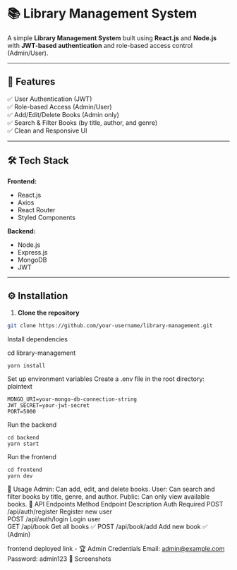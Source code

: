 # 📚 Library Management System

A simple **Library Management System** built using **React.js** and **Node.js** with **JWT-based authentication** and role-based access control (Admin/User).

---

## 🚀 Features
✅ User Authentication (JWT)  
✅ Role-based Access (Admin/User)  
✅ Add/Edit/Delete Books (Admin only)  
✅ Search & Filter Books (by title, author, and genre)  
✅ Clean and Responsive UI  

---

## 🛠️ Tech Stack
**Frontend:**  
- React.js  
- Axios  
- React Router  
- Styled Components  

**Backend:**  
- Node.js  
- Express.js  
- MongoDB  
- JWT  

---

## ⚙️ Installation

1. **Clone the repository**  
```bash
git clone https://github.com/your-username/library-management.git
```
Install dependencies

cd library-management
```
yarn install
```
Set up environment variables
Create a .env file in the root directory:
plaintext
```
MONGO_URI=your-mongo-db-connection-string
JWT_SECRET=your-jwt-secret
PORT=5000
```
Run the backend

```
cd backend
yarn start
```
Run the frontend
```
cd frontend
yarn dev
```
🌟 Usage
Admin: Can add, edit, and delete books.
User: Can search and filter books by title, genre, and author.
Public: Can only view available books.
🚨 API Endpoints
Method	Endpoint	Description	Auth Required
POST	/api/auth/register	Register new user	
POST	/api/auth/login	Login user	
GET	/api/book	Get all books	✅
POST	/api/book/add	Add new book	✅ (Admin)

frontend deployed link -
🏆 Admin Credentials
Email: admin@example.com
Password: admin123
📸 Screenshots

